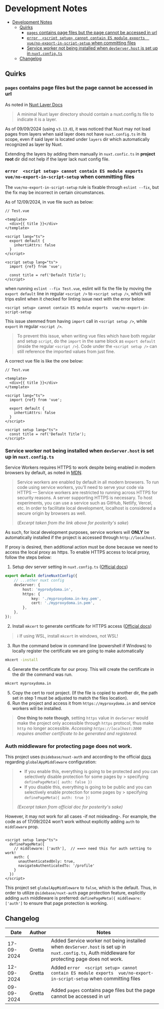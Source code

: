 # Development Notes

<!-- TOC -->

* [Development Notes](#development-notes)
    * [Quirks](#quirks)
        * [`pages` contains page files but the page cannot be accessed in url](#pages-contains-page-files-but-the-page-cannot-be-accessed-in-url)
        * [`error  <script setup> cannot contain ES module exports  vue/no-export-in-script-setup` when committing files](#error--script-setup-cannot-contain-es-module-exports--vueno-export-in-script-setup-when-committing-files)
        * [Service worker not being installed when `devServer.host` is set up in `nuxt.config.ts`](#service-worker-not-being-installed-when-devserverhost-is-set-up-in-nuxtconfigts)
    * [Changelog](#changelog)

<!-- TOC -->

## Quirks

### `pages` contains page files but the page cannot be accessed in url

As noted in [Nuxt Layer Docs](https://nuxt.com/docs/guide/going-further/layers.)

> A minimal Nuxt layer directory should contain a nuxt.config.ts file to indicate it is a layer.

As of 09/09/2024 (using `v3.13.0`), it was noticed that Nuxt may not load pages from layers when said layer does not
have `nuxt.config.ts` in its scope, even if said layer is located under `layers` dir which automatically recognized as
layer by Nuxt.

Extending the layers by adding them manually in `nuxt.confic.ts` in **project root** dir did not help if the layer lack
nuxt config file.

### `error  <script setup> cannot contain ES module exports  vue/no-export-in-script-setup` when committing files

The `vue/no-export-in-script-setup` rule is fixable through `eslint --fix`, but the fix may be incorrect in certain
circumstances.

As of 12/09/2024, in vue file such as below:

```vue
// Test.vue

<template>
  <div>{{ title }}</div>
</template>

<script lang="ts">
  export default {
    inhertiAttrs: false
  }
</script>

<script setup lang="ts">
  import {ref} from 'vue';

  const title = ref('Default Title');
</script>
```

when running `eslint --fix Test.vue`, eslint will fix the file by moving the `export default` line in
regular `<script />` to `<script setup />`, which will trips eslint when it checked for linting issue next with the
error below:

```
<script setup> cannot contain ES module exports  vue/no-export-in-script-setup
```

This issue stemmed from having `import` call in `<script setup />`, while `export` in regular `<script />`.

> To prevent this issue, when writing vue files which have both regular and setup `script`, do the `import` in the same
> block as `export default` (inside the regular `<script />`). Code under the `<script setup />` can still reference the
> imported values from just fine.

A correct vue file is like the one below:

```vue
// Test.vue

<template>
  <div>{{ title }}</div>
</template>

<script lang="ts">
  import {ref} from 'vue';

  export default {
    inhertiAttrs: false
  }
</script>

<script setup lang="ts">
  const title = ref('Default Title');
</script>
```

### Service worker not being installed when `devServer.host` is set up in `nuxt.config.ts`

Service Workers requires HTTPS to work despite being enabled in modern browsers by default, as noted
in [MDN](https://developer.mozilla.org/en-US/docs/Web/API/Service_Worker_API/Using_Service_Workers#setting_up_to_play_with_service_workers).

> Service workers are enabled by default in all modern browsers. To run code using service workers, you'll need to serve
> your code via HTTPS — Service workers are restricted to running across HTTPS for security reasons. A server supporting
> HTTPS is necessary. To host experiments, you can use a service such as GitHub, Netlify, Vercel, etc. In order to
> facilitate local development, localhost is considered a secure origin by browsers as well.
>
> (*Excerpt taken from the link above for posterity's sake*)

As such, for local development purposes, service workers will **ONLY** be automatically installed if the project is
accessed through `http://localhost`.

If proxy is desired, then additional action must be done because we need to access the local proxy as https. To enable
HTTPS access to local proxy, follow the steps below:

1. Setup dev server setting in `nuxt.config.ts` ([Official docs](https://nuxt.com/docs/api/nuxt-config#devserver))

```typescript
export default defineNuxtConfig({
    // ...other nuxt config
    devServer: {
        host: 'myprodydoma.in',
        https: {
            key: './myproxydoma.in-key.pem',
            cert: './myproxydoma.in.pem',
        },
    },
});
```

2. Install `mkcert` to generate certificate for HTTPS access ([Official docs](https://github.com/FiloSottile/mkcert))

> ℹ️ If using WSL, install `mkcert` in windows, not WSL!

3. Run the command below in command line (powershell if Windows) to locally register the certificate we are going to
   make automatically

 ```bash
 mkcert -install
 ```

4. Generate the certificate for our proxy. This will create the certificate in the dir the command was run.

 ```bash
 mkcert myproxydoma.in
 ```

5. Copy the cert to root project. (If the file is copied to another dir, the path set in step 1 must be adjusted to
   match the files location).
6. Run the project and access it from `https://myproxydoma.in` and service workers will be installed.

> **One thing to note though**, setting `https` value in `devServer` would make the project only accessible
> through `https`
> protocol, thus make `http` no longer accessible.
> _Accessing `https://localhost:3000` requires another certificate to be generated and registered._

### Auth middleware for protecting page does not work.

This project uses `@sidebase/nuxt-auth` and according to the
official [docs](https://auth.sidebase.io/guide/application-side/configuration#globalappmiddleware)
regarding `globalAppMiddleware` configuration:

> - If you enable this, everything is going to be protected and you can selectively disable protection for some pages by
    > specifying `definePageMeta({ auth: false })`
> - If you disable this, everything is going to be public and you can selectively enable protection for some pages by
    > specifying `definePageMeta({ auth: true })`
>
> _(Excerpt taken from official doc for posterity's sake)_

However, it may not work for all cases -if not misleading-. For example, the code as of 17/09/2024 won't work without
explicitly adding `auth` to `middleware` prop.

```vue

<script setup lang="ts">
  definePageMeta({
    // middleware: ['auth'],  // ===> need this for auth setting to work!
    auth: {
      unauthenticatedOnly: true,
      navigateAuthenticatedTo: '/profile'
    }
  })
</script>
```

This project set `globalAppMiddleware` to `false`, which is the default. Thus, in order to utilize `@sidebase/nuxt-auth`
page protection feature, explicitly adding `auth` middleware is preferred: `definePageMeta({ middleware: ['auth']` to
ensure that page protection is working.

## Changelog

| Date       | Author | Notes                                                                                                                                            |
|------------|--------|--------------------------------------------------------------------------------------------------------------------------------------------------|
| 17-09-2024 | Gretta | Added Service worker not being installed when `devServer.host` is set up in `nuxt.config.ts`, Auth middleware for protecting page does not work. |
| 12-09-2024 | Gretta | Added `error  <script setup> cannot contain ES module exports  vue/no-export-in-script-setup` when committing files                              |
| 09-09-2024 | Gretta | Added `pages` contains page files but the page cannot be accessed in url                                                                         |
